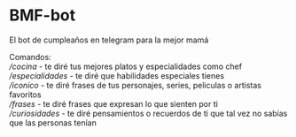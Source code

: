 # BMF-bot
El bot de cumpleaños en telegram para la mejor mamá

Comandos:  
*/cocina* - te diré tus mejores platos y especialidades como chef  
*/especialidades* - te diré que habilidades especiales tienes  
*/iconico* - te diré frases de tus personajes, series, peliculas o artistas favoritos  
*/frases* - te diré frases que expresan lo que sienten por ti  
*/curiosidades* - te diré pensamientos o recuerdos de ti que tal vez no sabías que las personas tenían  
